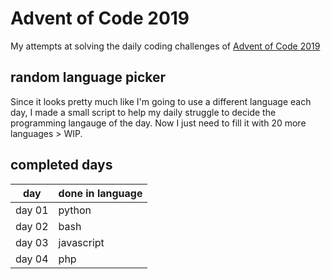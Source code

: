 # Advent of Code 2019

My attempts at solving the daily coding challenges of [Advent of Code 2019](https://adventofcode.com/2019)

## random language picker
Since it looks pretty much like I'm going to use a different language each day, I made a small script to help my daily struggle to decide the programming langauge of the day. Now I just need to fill it with 20 more languages > WIP.

## completed days

| day    | done in language    |
|--------|---------------------|
| day 01 | python              |
| day 02 | bash                |
| day 03 | javascript          |
| day 04 | php                 |
